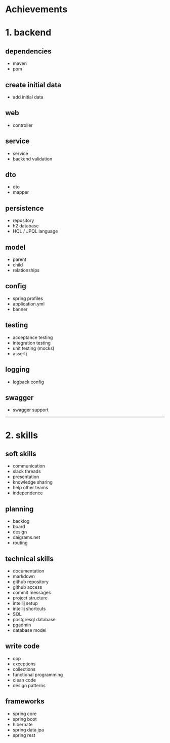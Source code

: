 # Achievements

# 1. backend

## dependencies

- maven
- pom

## create initial data

- add initial data

## web

- controller

## service

- service
- backend validation

## dto

- dto
- mapper

## persistence

- repository
- h2 database
- HQL / JPQL language

## model

- parent
- child
- relationships

## config

- spring profiles
- application.yml
- banner

## testing

- acceptance testing
- integration testing
- unit testing (mocks)
- assertj

## logging

- logback config

## swagger

- swagger support

---

# 2. skills

## soft skills

- communication
- slack threads
- presentation
- knowledge sharing
- help other teams
- independence

## planning

- backlog
- board
- design
- daigrams.net
- routing

## technical skills

- documentation
- markdown
- github repository
- github access
- commit messages
- project structure
- intellij setup
- intellij shortcuts
- SQL
- postgresql database
- pgadmin
- database model

## write code

- oop
- exceptions
- collections
- functional programming
- clean code
- design patterns

## frameworks

- spring core
- spring boot
- hibernate
- spring data jpa
- spring rest
